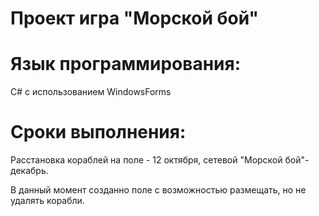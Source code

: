 # Проект игра "Морской бой"

# Язык программирования: 
C# с использованием WindowsForms

# Сроки выполнения: 
Расстановка кораблей на поле - 12 октября, cетевой "Морской бой"- декабрь.

В данный момент созданно поле c возможностью размещать, но не удалять корабли.

